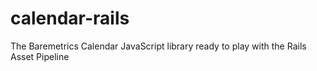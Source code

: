 # calendar-rails
The Baremetrics Calendar JavaScript library ready to play with the Rails Asset Pipeline
